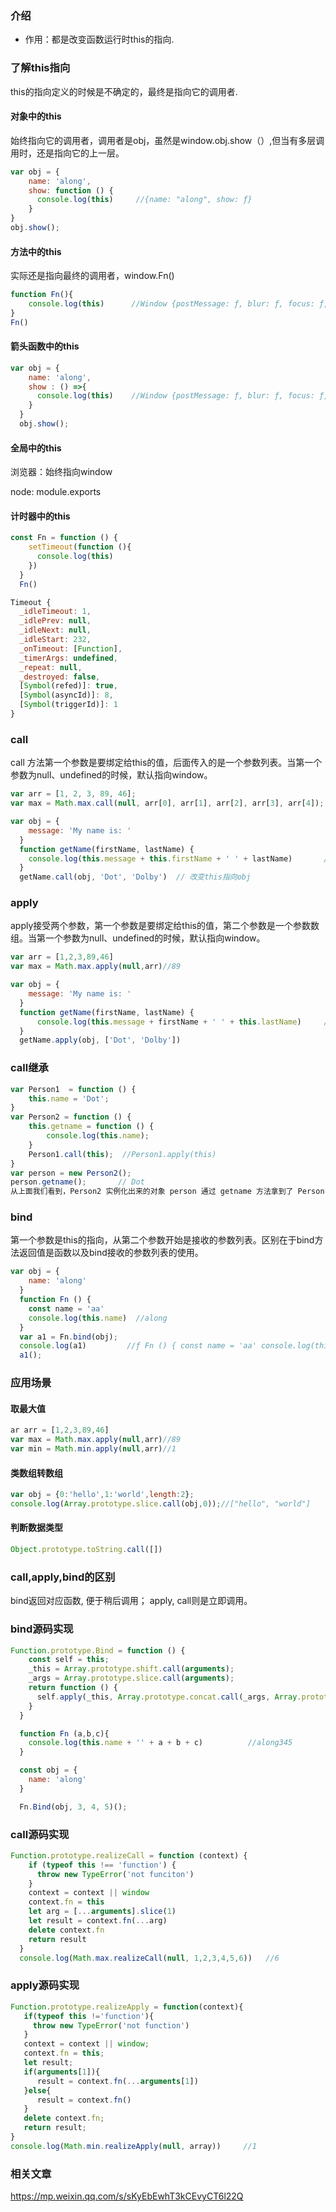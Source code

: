 ### 介绍

-   作用：都是改变函数运行时this的指向.

### 了解this指向

this的指向定义的时候是不确定的，最终是指向它的调用者.

#### 对象中的this

始终指向它的调用者，调用者是obj，虽然是window.obj.show（）,但当有多层调用时，还是指向它的上一层。

```js
var obj = {
    name: 'along',
    show: function () {
      console.log(this)     //{name: "along", show: ƒ}
    }
}
obj.show();
```

#### 方法中的this

实际还是指向最终的调用者，window.Fn()

```js
function Fn(){
    console.log(this)      //Window {postMessage: ƒ, blur: ƒ, focus: ƒ, close: ƒ, frames: Window, …}
}
Fn()
```

#### 箭头函数中的this

```js
var obj = {
    name: 'along',
    show : () =>{
      console.log(this)    //Window {postMessage: ƒ, blur: ƒ, focus: ƒ, close: ƒ, frames: Window, …}
    }
  }
  obj.show();
```

#### 全局中的this

浏览器：始终指向window

node: module.exports

#### 计时器中的this

```js
const Fn = function () {
    setTimeout(function (){
      console.log(this)
    })
  }
  Fn()

Timeout {
  _idleTimeout: 1,
  _idlePrev: null,
  _idleNext: null,
  _idleStart: 232,
  _onTimeout: [Function],
  _timerArgs: undefined,
  _repeat: null,
  _destroyed: false,
  [Symbol(refed)]: true,
  [Symbol(asyncId)]: 8,
  [Symbol(triggerId)]: 1
}
```

### call

call 方法第一个参数是要绑定给this的值，后面传入的是一个参数列表。当第一个参数为null、undefined的时候，默认指向window。

```js
var arr = [1, 2, 3, 89, 46];
var max = Math.max.call(null, arr[0], arr[1], arr[2], arr[3], arr[4]);
```

```js
var obj = {
    message: 'My name is: '
  }
  function getName(firstName, lastName) {
    console.log(this.message + this.firstName + ' ' + lastName)       //My name is: undefined Dolby
  }
  getName.call(obj, 'Dot', 'Dolby')  // 改变this指向obj
```

### apply

apply接受两个参数，第一个参数是要绑定给this的值，第二个参数是一个参数数组。当第一个参数为null、undefined的时候，默认指向window。

```js
var arr = [1,2,3,89,46]
var max = Math.max.apply(null,arr)//89
```

```js
var obj = {
    message: 'My name is: '
  }
  function getName(firstName, lastName) {
      console.log(this.message + firstName + ' ' + this.lastName)     //My name is: Dot undefined
  }
  getName.apply(obj, ['Dot', 'Dolby'])
```

### call继承

```js
var Person1  = function () {
    this.name = 'Dot';
}
var Person2 = function () {
    this.getname = function () {
        console.log(this.name);
    }
    Person1.call(this);  //Person1.apply(this)
}
var person = new Person2();
person.getname();       // Dot
从上面我们看到，Person2 实例化出来的对象 person 通过 getname 方法拿到了 Person1 中的 name。因为在 Person2 中，Person1.call(this) 的作用就是使用 Person1 对象代替 this 对象，那么 Person2 就有了 Person1 中的所有属性和方法了，相当于 Person2 继承了 Person1 的属性和方法。
```

### bind

第一个参数是this的指向，从第二个参数开始是接收的参数列表。区别在于bind方法返回值是函数以及bind接收的参数列表的使用。

```js
var obj = {
    name: 'along'
  }
  function Fn () {
    const name = 'aa'
    console.log(this.name)  //along
  }
  var a1 = Fn.bind(obj);
  console.log(a1)         //ƒ Fn () { const name = 'aa' console.log(this.name)}
  a1();
```

### 应用场景

#### 取最大值

```js
ar arr = [1,2,3,89,46]
var max = Math.max.apply(null,arr)//89
var min = Math.min.apply(null,arr)//1
```

#### 类数组转数组

```js
var obj = {0:'hello',1:'world',length:2};
console.log(Array.prototype.slice.call(obj,0));//["hello", "world"]
```

#### 判断数据类型

```js
Object.prototype.toString.call([])
```

### call,apply,bind的区别

bind返回对应函数, 便于稍后调用； apply, call则是立即调用。

### bind源码实现

```js
Function.prototype.Bind = function () {
    const self = this;
    _this = Array.prototype.shift.call(arguments);
    _args = Array.prototype.slice.call(arguments);
    return function () {
      self.apply(_this, Array.prototype.concat.call(_args, Array.prototype.slice.call(arguments)))
    }
  }

  function Fn (a,b,c){
    console.log(this.name + '' + a + b + c)          //along345
  }

  const obj = {
    name: 'along'
  }

  Fn.Bind(obj, 3, 4, 5)();
```

### call源码实现

```js
Function.prototype.realizeCall = function (context) {
    if (typeof this !== 'function') {
      throw new TypeError('not funciton')
    }
    context = context || window
    context.fn = this
    let arg = [...arguments].slice(1)
    let result = context.fn(...arg)
    delete context.fn
    return result
  }
  console.log(Math.max.realizeCall(null, 1,2,3,4,5,6))   //6
```

### apply源码实现

```js
Function.prototype.realizeApply = function(context){
   if(typeof this !='function'){
     throw new TypeError('not function')
   }
   context = context || window;
   context.fn = this;
   let result;
   if(arguments[1]){
      result = context.fn(...arguments[1])
   }else{
      result = context.fn()
   }
   delete context.fn;
   return result;
}
console.log(Math.min.realizeApply(null, array))     //1
```

### 相关文章

<https://mp.weixin.qq.com/s/sKyEbEwhT3kCEvyCT6l22Q>